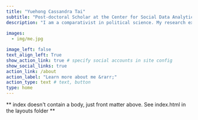 ```yaml
---
title: "Yuehong Cassandra Tai"
subtitle: "Post-doctoral Scholar at the Center for Social Data Analytics, Penn State University"
description: "I am a comparativist in political science. My research examines public opinion and elite behavior in comparative contexts and within the United States, using thousands of national survey datasets, millions of social media posts, Bayesian and text analysis, and machine learning methods."
  
images:
  - img/me.jpg

image_left: false
text_align_left: True
show_action_link: true # specify social accounts in site config
show_social_links: true
action_link: /about
action_label: "Learn more about me &rarr;"
action_type: text # text, button
type: home
---
```


** index doesn't contain a body, just front matter above.
See index.html in the layouts folder **
